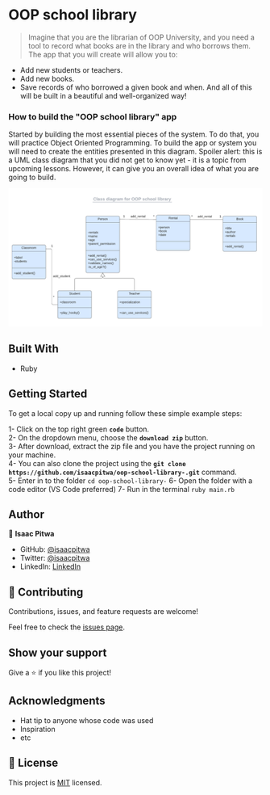# OOP school library

> Imagine that you are the librarian of OOP University, and you need a tool to record what books are in the library and who borrows them.   The app that you will create will allow you to:

 - Add new students or teachers.
 - Add new books.
 - Save records of who borrowed a given book and when.
 And all of this will be built in a beautiful and well-organized way!

### How to build the "OOP school library" app

Started  by building the most essential pieces of the system. To do that, you will practice Object Oriented Programming. To build the app or system you will need to create the entities presented in this diagram. Spoiler alert: this is a UML class diagram that you did not get to know yet  - it is a topic from upcoming lessons. However, it can give you an overall idea of what you are going to build.

<p align="center">
  <img src="./images/uml_class_diagram.png" alt="UML clss diagram" width="800px" />
</p>

## Built With

- Ruby

## Getting Started

To get a local copy up and running follow these simple example steps:

1- Click on the top right green **`code`** button.<br>
2- On the dropdown menu, choose the **`download zip`** button.<br>
3- After download, extract the zip file and you have the project running on your machine.<br>
4- You can also clone the project using the **`git clone  https://github.com/isaacpitwa/oop-school-library-.git`** command.<br>
5- Enter in to the folder `cd oop-school-library-`
6- Open the folder with a code editor (VS Code preferred)
7- Run in the terminal `ruby main.rb`

## Author

:bust_in_silhouette: **Isaac Pitwa**


- GitHub: [@isaacpitwa](https://github.com/isaacpitwa)
- Twitter: [@isaacpitwa](https://twitter.com/isaacpitwa)
- LinkedIn: [LinkedIn](https://linkedin.com/in/isaac-pitwa)


## :handshake: Contributing

Contributions, issues, and feature requests are welcome!

Feel free to check the [issues page](../../issues/).

## Show your support

Give a :star:️ if you like this project!

## Acknowledgments

- Hat tip to anyone whose code was used
- Inspiration
- etc

## :memo: License

This project is [MIT](./MIT.md) licensed.